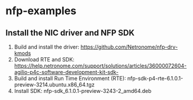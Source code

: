 # nfp-examples

## Install the NIC driver and NFP SDK
1. Build and install the driver: https://github.com/Netronome/nfp-drv-kmods
2. Download RTE and SDK: https://help.netronome.com/support/solutions/articles/36000072604-agilio-p4c-software-development-kit-sdk-
3. Build and install Run Time Environment (RTE): nfp-sdk-p4-rte-6.1.0.1-preview-3214.ubuntu.x86_64.tgz
4. Install SDK: nfp-sdk_6.1.0.1-preview-3243-2_amd64.deb

